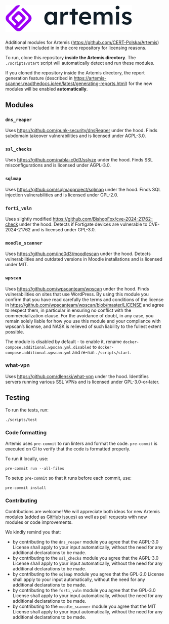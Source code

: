 <h1>
    <picture>
        <source media="(prefers-color-scheme: dark)" srcset=".github/images/logo_dark.png">
        <img alt="logo" width="400px" src=".github/images/logo.png">
    </picture>
</h1>


Additional modules for Artemis (https://github.com/CERT-Polska/Artemis) that weren't included in
in the core repository for licensing reasons.

To run, clone this repository **inside the Artemis directory**. The ``./scripts/start`` script will automatically
detect and run these modules.

If you cloned the repository inside the Artemis directory, the report generation feature (described
in https://artemis-scanner.readthedocs.io/en/latest/generating-reports.html) for the new modules
will be enabled **automatically**.

## Modules
### `dns_reaper`
Uses https://github.com/punk-security/dnsReaper under the hood. Finds subdomain takeover vulnerabilities
and is licensed under AGPL-3.0.

### `ssl_checks`
Uses https://github.com/nabla-c0d3/sslyze under the hood. Finds SSL misconfigurations and is licensed under
AGPL-3.0.

### `sqlmap`
Uses https://github.com/sqlmapproject/sqlmap under the hood. Finds SQL injection vulnerabilities and is
licensed under GPL-2.0.

### `forti_vuln`
Uses slightly modified https://github.com/BishopFox/cve-2024-21762-check under the hood. Detects if Fortigate devices are vulnerable to CVE-2024-21762 and is licensed under GPL-3.0.

### `moodle_scanner`
Uses https://github.com/inc0d3/moodlescan under the hood. Detects vulnerabilities and outdated versions in Moodle installations and is licensed under MIT.

### `wpscan`
Uses https://github.com/wpscanteam/wpscan under the hood. Finds vulnerabilities on sites that use WordPress.
By using this module you confirm that you have read carefully the terms and conditions of the license in
https://github.com/wpscanteam/wpscan/blob/master/LICENSE and agree to respect them, in particular in
ensuring no conflict with the commercialization clause. For the avoidance of doubt, in any case, you
remain solely liable for how you use this module and your compliance with wpscan’s license, and
NASK is relieved of such liability to the fullest extent possible.

The module is disabled by default - to enable it, rename `docker-compose.additional.wpscan.yml.disabled` to
`docker-compose.additional.wpscan.yml` and re-run ``./scripts/start``.

### what-vpn
Uses https://github.com/dlenski/what-vpn under the hood. Identifies servers running various SSL VPNs and is licensed under GPL-3.0-or-later.

## Testing
To run the tests, run:

```
./scripts/test
```

### Code formatting
Artemis uses `pre-commit` to run linters and format the code.
`pre-commit` is executed on CI to verify that the code is formatted properly.

To run it locally, use:

```
pre-commit run --all-files
```

To setup `pre-commit` so that it runs before each commit, use:

```
pre-commit install
```

### Contributing
Contributions are welcome! We will appreciate both ideas for new Artemis modules (added as
[GitHub issues](https://github.com/CERT-Polska/Artemis/issues)) as well as pull requests with
new modules or code improvements.

We kindly remind you that:

* by contributing to the `dns_reaper` module you agree that the AGPL-3.0 License shall apply to your input automatically, without the need for any additional declarations to be made.
* by contributing to the `ssl_checks` module you agree that the AGPL-3.0 License shall apply to your input automatically, without the need for any additional declarations to be made.
* by contributing to the `sqlmap` module you agree that the GPL-2.0 License shall apply to your input automatically, without the need for any additional declarations to be made.
* by contributing to the `forti_vuln` module you agree that the GPL-3.0 License shall apply to your input automatically, without the need for any additional declarations to be made.
* by contributing to the `moodle_scanner` module you agree that the MIT License shall apply to your input automatically, without the need for any additional declarations to be made.
